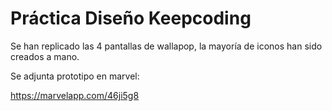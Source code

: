 # Práctica Diseño Keepcoding

Se han replicado las 4 pantallas de wallapop, la mayoría de iconos han sido creados a mano.

Se adjunta prototipo en marvel:

https://marvelapp.com/46ji5g8 

